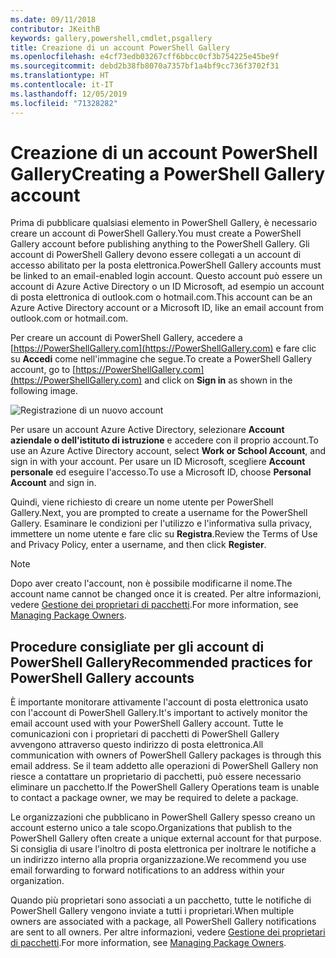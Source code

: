 ```yaml
---
ms.date: 09/11/2018
contributor: JKeithB
keywords: gallery,powershell,cmdlet,psgallery
title: Creazione di un account PowerShell Gallery
ms.openlocfilehash: e4cf73edb03267cff6bbcc0cf3b754225e45be9f
ms.sourcegitcommit: debd2b38fb8070a7357bf1a4bf9cc736f3702f31
ms.translationtype: HT
ms.contentlocale: it-IT
ms.lasthandoff: 12/05/2019
ms.locfileid: "71328282"
---
```

# <a name="creating-a-powershell-gallery-account"></a><span data-ttu-id="901e4-103">Creazione di un account PowerShell Gallery</span><span class="sxs-lookup"><span data-stu-id="901e4-103">Creating a PowerShell Gallery account</span></span>

<span data-ttu-id="901e4-104">Prima di pubblicare qualsiasi elemento in PowerShell Gallery, è necessario creare un account di PowerShell Gallery.</span><span class="sxs-lookup"><span data-stu-id="901e4-104">You must create a PowerShell Gallery account before publishing anything to the PowerShell Gallery.</span></span>
<span data-ttu-id="901e4-105">Gli account di PowerShell Gallery devono essere collegati a un account di accesso abilitato per la posta elettronica.</span><span class="sxs-lookup"><span data-stu-id="901e4-105">PowerShell Gallery accounts must be linked to an email-enabled login account.</span></span> <span data-ttu-id="901e4-106">Questo account può essere un account di Azure Active Directory o un ID Microsoft, ad esempio un account di posta elettronica di outlook.com o hotmail.com.</span><span class="sxs-lookup"><span data-stu-id="901e4-106">This account can be an Azure Active Directory account or a Microsoft ID, like an email account from outlook.com or hotmail.com.</span></span>

<span data-ttu-id="901e4-107">Per creare un account di PowerShell Gallery, accedere a [https://PowerShellGallery.com](https://PowerShellGallery.com) e fare clic su **Accedi** come nell'immagine che segue.</span><span class="sxs-lookup"><span data-stu-id="901e4-107">To create a PowerShell Gallery account, go to [https://PowerShellGallery.com](https://PowerShellGallery.com) and click on **Sign in** as shown in the following image.</span></span>

![Registrazione di un nuovo account](../../Images/CreateAccount-Register.png)

<span data-ttu-id="901e4-109">Per usare un account Azure Active Directory, selezionare **Account aziendale o dell'istituto di istruzione** e accedere con il proprio account.</span><span class="sxs-lookup"><span data-stu-id="901e4-109">To use an Azure Active Directory account, select **Work or School Account**, and sign in with your account.</span></span> <span data-ttu-id="901e4-110">Per usare un ID Microsoft, scegliere **Account personale** ed eseguire l'accesso.</span><span class="sxs-lookup"><span data-stu-id="901e4-110">To use a Microsoft ID, choose **Personal Account** and sign in.</span></span>

<span data-ttu-id="901e4-111">Quindi, viene richiesto di creare un nome utente per PowerShell Gallery.</span><span class="sxs-lookup"><span data-stu-id="901e4-111">Next, you are prompted to create a username for the PowerShell Gallery.</span></span> <span data-ttu-id="901e4-112">Esaminare le condizioni per l'utilizzo e l'informativa sulla privacy, immettere un nome utente e fare clic su **Registra**.</span><span class="sxs-lookup"><span data-stu-id="901e4-112">Review the Terms of Use and Privacy Policy, enter a username, and then click **Register**.</span></span>

> [!NOTE]
> <span data-ttu-id="901e4-113">Dopo aver creato l'account, non è possibile modificarne il nome.</span><span class="sxs-lookup"><span data-stu-id="901e4-113">The account name cannot be changed once it is created.</span></span> <span data-ttu-id="901e4-114">Per altre informazioni, vedere [Gestione dei proprietari di pacchetti](managing-package-owners.md).</span><span class="sxs-lookup"><span data-stu-id="901e4-114">For more information, see [Managing Package Owners](managing-package-owners.md).</span></span>

## <a name="recommended-practices-for-powershell-gallery-accounts"></a><span data-ttu-id="901e4-115">Procedure consigliate per gli account di PowerShell Gallery</span><span class="sxs-lookup"><span data-stu-id="901e4-115">Recommended practices for PowerShell Gallery accounts</span></span>

<span data-ttu-id="901e4-116">È importante monitorare attivamente l'account di posta elettronica usato con l'account di PowerShell Gallery.</span><span class="sxs-lookup"><span data-stu-id="901e4-116">It's important to actively monitor the email account used with your PowerShell Gallery account.</span></span> <span data-ttu-id="901e4-117">Tutte le comunicazioni con i proprietari di pacchetti di PowerShell Gallery avvengono attraverso questo indirizzo di posta elettronica.</span><span class="sxs-lookup"><span data-stu-id="901e4-117">All communication with owners of PowerShell Gallery packages is through this email address.</span></span> <span data-ttu-id="901e4-118">Se il team addetto alle operazioni di PowerShell Gallery non riesce a contattare un proprietario di pacchetti, può essere necessario eliminare un pacchetto.</span><span class="sxs-lookup"><span data-stu-id="901e4-118">If the PowerShell Gallery Operations team is unable to contact a package owner, we may be required to delete a package.</span></span>

<span data-ttu-id="901e4-119">Le organizzazioni che pubblicano in PowerShell Gallery spesso creano un account esterno unico a tale scopo.</span><span class="sxs-lookup"><span data-stu-id="901e4-119">Organizations that publish to the PowerShell Gallery often create a unique external account for that purpose.</span></span> <span data-ttu-id="901e4-120">Si consiglia di usare l'inoltro di posta elettronica per inoltrare le notifiche a un indirizzo interno alla propria organizzazione.</span><span class="sxs-lookup"><span data-stu-id="901e4-120">We recommend you use email forwarding to forward notifications to an address within your organization.</span></span>

<span data-ttu-id="901e4-121">Quando più proprietari sono associati a un pacchetto, tutte le notifiche di PowerShell Gallery vengono inviate a tutti i proprietari.</span><span class="sxs-lookup"><span data-stu-id="901e4-121">When multiple owners are associated with a package, all PowerShell Gallery notifications are sent to all owners.</span></span> <span data-ttu-id="901e4-122">Per altre informazioni, vedere [Gestione dei proprietari di pacchetti](managing-package-owners.md).</span><span class="sxs-lookup"><span data-stu-id="901e4-122">For more information, see [Managing Package Owners](managing-package-owners.md).</span></span>
